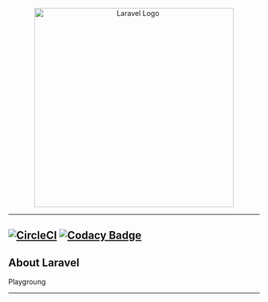 <p align="center">
<a href="https://laravel.com" target="_blank">
<img src="https://raw.githubusercontent.com/laravel/art/master/logo-lockup/5%20SVG/2%20CMYK/1%20Full%20Color/laravel-logolockup-cmyk-red.svg" width="400" alt="Laravel Logo">
</a>
</p>

---

[![CircleCI](https://dl.circleci.com/status-badge/img/gh/Franckeddy/LaravelBlogPlayground/tree/main.svg?style=svg)](https://dl.circleci.com/status-badge/redirect/gh/Franckeddy/LaravelBlogPlayground/tree/main)
[![Codacy Badge](https://app.codacy.com/project/badge/Grade/77e91560462e4ed8b26fef943e2a1975)](https://app.codacy.com/gh/Franckeddy/LaravelBlogPlayground/dashboard?utm_source=gh&utm_medium=referral&utm_content=&utm_campaign=Badge_grade)
---
## About Laravel

Playgroung

---
